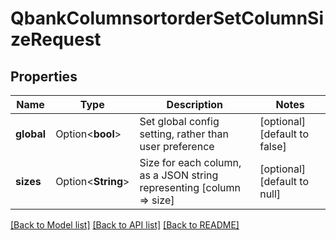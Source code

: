 # QbankColumnsortorderSetColumnSizeRequest

## Properties

Name | Type | Description | Notes
------------ | ------------- | ------------- | -------------
**global** | Option<**bool**> | Set global config setting, rather than user preference | [optional][default to false]
**sizes** | Option<**String**> | Size for each column, as a JSON string representing [column => size] | [optional][default to null]

[[Back to Model list]](../README.md#documentation-for-models) [[Back to API list]](../README.md#documentation-for-api-endpoints) [[Back to README]](../README.md)



